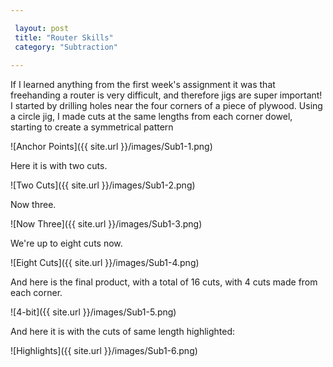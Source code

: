 ```yaml
---

 layout: post
 title: "Router Skills"
 category: "Subtraction"
 
---
```


If I learned anything from the first week's assignment it was that freehanding a router is very difficult, and therefore jigs are super important! I started by drilling holes near the four corners of a piece of plywood. Using a circle jig, I made cuts at the same lengths from each corner dowel, starting to create a symmetrical pattern

![Anchor Points]({{ site.url }}/images/Sub1-1.png)

Here it is with two cuts.

![Two Cuts]({{ site.url }}/images/Sub1-2.png)

 Now three.
 
 ![Now Three]({{ site.url }}/images/Sub1-3.png)
 
 We're up to eight cuts now.
 
 ![Eight Cuts]({{ site.url }}/images/Sub1-4.png)
 
 And here is the final product, with a total of 16 cuts, with 4 cuts made from each corner.
 
 ![4-bit]({{ site.url }}/images/Sub1-5.png)
 
 And here it is with the cuts of same length highlighted:
 
 ![Highlights]({{ site.url }}/images/Sub1-6.png)
